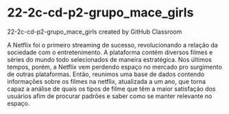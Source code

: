 # 22-2c-cd-p2-grupo_mace_girls
22-2c-cd-p2-grupo_mace_girls created by GitHub Classroom

A Netflix foi o primeiro streaming de sucesso, revolucionando a relação da sociedade com o entretenimento. A plataforma contém diversos filmes e séries do mundo todo selecionados de maneira estratégica. Nos últimos tempos, porém, a Netflix vem perdendo espaço no mercado pro surgimento de outras plataformas. Então, reunimos uma base de dados contendo informações sobre os filmes na netflix, atualizada a um ano, que torna capaz a análise de quais os tipos de filme que têm a maior satisfação dos usuários afim de procurar padrões e saber como se manter relevante no espaço.